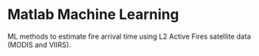 # Matlab Machine Learning  

ML methods to estimate fire arrival time using L2 Active Fires satellite data (MODIS and VIIRS).
